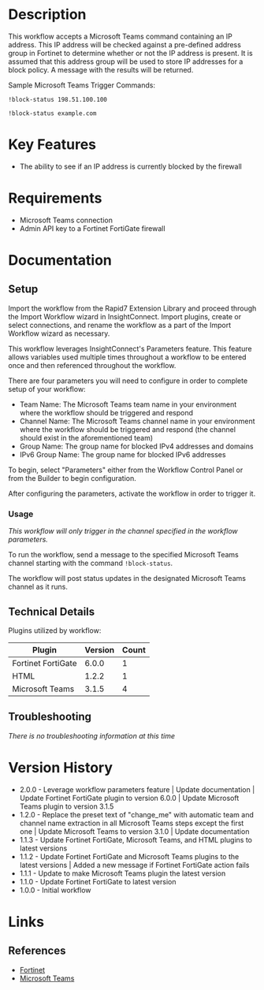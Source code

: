 # Description

This workflow accepts a Microsoft Teams command containing an IP address. This IP address will be checked against a pre-defined address group in Fortinet to determine whether or not the IP address is present. It is assumed that this address group will be used to store IP addresses for a block policy. A message with the results will be returned.

Sample Microsoft Teams Trigger Commands:

`!block-status 198.51.100.100`

`!block-status example.com`

# Key Features

* The ability to see if an IP address is currently blocked by the firewall

# Requirements

* Microsoft Teams connection
* Admin API key to a Fortinet FortiGate firewall

# Documentation

## Setup

Import the workflow from the Rapid7 Extension Library and proceed through the Import Workflow wizard in InsightConnect. Import plugins, create or select connections, and rename the workflow as a part of the Import Workflow wizard as necessary.

This workflow leverages InsightConnect's Parameters feature. This feature allows variables used multiple times throughout a workflow to be entered once and then referenced throughout the workflow.

There are four parameters you will need to configure in order to complete setup of your workflow:

* Team Name: The Microsoft Teams team name in your environment where the workflow should be triggered and respond
* Channel Name: The Microsoft Teams channel name in your environment where the workflow should be triggered and respond (the channel should exist in the aforementioned team)
* Group Name: The group name for blocked IPv4 addresses and domains
* IPv6 Group Name: The group name for blocked IPv6 addresses

To begin, select "Parameters" either from the Workflow Control Panel or from the Builder to begin configuration.

After configuring the parameters, activate the workflow in order to trigger it.

### Usage

*This workflow will only trigger in the channel specified in the workflow parameters.*

To run the workflow, send a message to the specified Microsoft Teams channel starting with the command `!block-status`.

The workflow will post status updates in the designated Microsoft Teams channel as it runs.

## Technical Details

Plugins utilized by workflow:

|Plugin|Version|Count|
|----|----|--------|
|Fortinet FortiGate|6.0.0|1|
|HTML|1.2.2|1|
|Microsoft Teams|3.1.5|4|

## Troubleshooting

_There is no troubleshooting information at this time_

# Version History

* 2.0.0 - Leverage workflow parameters feature | Update documentation | Update Fortinet FortiGate plugin to version 6.0.0 | Update Microsoft Teams plugin to version 3.1.5
* 1.2.0 - Replace the preset text of "change_me" with automatic team and channel name extraction in all Microsoft Teams steps except the first one | Update Microsoft Teams to version 3.1.0 | Update documentation
* 1.1.3 - Update Fortinet FortiGate, Microsoft Teams, and HTML plugins to latest versions
* 1.1.2 - Update Fortinet FortiGate and Microsoft Teams plugins to the latest versions | Added a new message if Fortinet FortiGate action fails
* 1.1.1 - Update to make Microsoft Teams plugin the latest version
* 1.1.0 - Update Fortinet FortiGate to latest version
* 1.0.0 - Initial workflow

# Links

## References

* [Fortinet](https://www.fortinet.com/)
* [Microsoft Teams](https://teams.microsoft.com)
